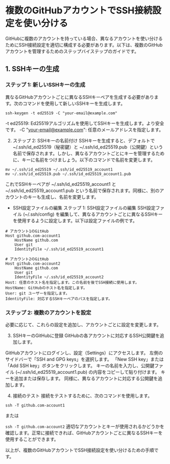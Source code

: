 # 複数のGitHubアカウントでSSH接続設定を使い分ける

GitHubに複数のアカウントを持っている場合、異なるアカウントを使い分けるためにSSH接続設定を適切に構成する必要があります。以下は、複数のGitHubアカウントを管理するためのステップバイステップのガイドです。

## 1. SSHキーの生成

### ステップ 1: 新しいSSHキーの生成

異なるGitHubアカウントごとに異なるSSHキーペアを生成する必要があります。次のコマンドを使用して新しいSSHキーを生成します。

```
ssh-keygen -t ed25519 -C "your-email@example.com"
```

-t ed25519: Ed25519アルゴリズムを使用してSSHキーを生成します。より安全です。
-C "your-email@example.com": 任意のメールアドレスを指定します。

2. ステップ 2: SSHキーの名前付け
SSHキーを生成すると、デフォルトで ~/.ssh/id_ed25519（秘密鍵）と ~/.ssh/id_ed25519.pub（公開鍵）という名前で保存されます。しかし、異なるアカウントごとにキーを管理するために、キーに名前をつけましょう。以下のコマンドで名前を変更します。

```
mv ~/.ssh/id_ed25519 ~/.ssh/id_ed25519_account1
mv ~/.ssh/id_ed25519.pub ~/.ssh/id_ed25519_account1.pub
```
これでSSHキーペアが ~/.ssh/id_ed25519_account1 と ~/.ssh/id_ed25519_account1.pub という名前で保存されます。同様に、別のアカウントのキーも生成し、名前を変更します。

- SSH設定ファイルの編集
ステップ 1: SSH設定ファイルの編集
SSH設定ファイル (~/.ssh/config) を編集して、異なるアカウントごとに異なるSSHキーを使用するように設定します。以下は設定ファイルの例です。
```
# アカウント1のGitHub
Host github.com-account1
    HostName github.com
    User git
    IdentityFile ~/.ssh/id_ed25519_account1

# アカウント2のGitHub
Host github.com-account2
    HostName github.com
    User git
    IdentityFile ~/.ssh/id_ed25519_account2
Host: 任意のホスト名を指定します。この名前を後でSSH接続に使用します。
HostName: GitHubのホスト名を指定します。
User: git ユーザーを指定します。
IdentityFile: 対応するSSHキーペアのパスを指定します。
```

### ステップ 2: 複数のアカウントを設定
必要に応じて、これらの設定を追加し、アカウントごとに設定を変更します。

3. SSHキーのGitHubに登録
GitHubの各アカウントに対応するSSH公開鍵を追加します。

GitHubアカウントにログインし、設定（Settings）にアクセスします。
左側のサイドバーで「SSH and GPG keys」を選択します。
「New SSH key」または「Add SSH key」ボタンをクリックします。
キーの名前を入力し、公開鍵ファイル (~/.ssh/id_ed25519_account1.pub) の内容をコピーして貼り付けます。
キーを追加または保存します。
同様に、異なるアカウントに対応する公開鍵を追加します。

4. 接続のテスト
接続をテストするために、次のコマンドを使用します。

`ssh -T github.com-account1`

または

`ssh -T github.com-account2`
適切なアカウントとキーが使用されるかどうかを確認します。正常に接続できれば、GitHubアカウントごとに異なるSSHキーを使用することができます。

以上が、複数のGitHubアカウントでSSH接続設定を使い分けるための手順です。

